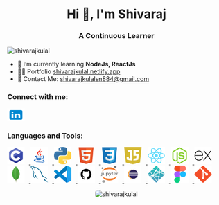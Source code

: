 <h1 align="center">Hi 👋, I'm Shivaraj</h1>
<h3 align="center">A Continuous Learner</h3>

<p align="left"> 
  <img src="https://komarev.com/ghpvc/?username=shivarajkulal&label=Profile%20views&color=0e75b6&style=flat" alt="shivarajkulal" /> 
</p>

- 🌱 I’m currently learning **NodeJs, ReactJs**
- 👨‍💻 Portfolio [shivarajkulal.netlify.app](https://shivarajkulal.netlify.app/)
- 📧 Contact Me: shivarajkulalsn884@gmail.com

<h3 align="left">Connect with me:</h3>
<p align="left">
  <a href="https://linkedin.com/in/shivaraj-kulal" target="_blank">
    <img align="center" src="https://github.com/shivarajkulal/shivarajkulal/blob/main/icons8-linkedin.svg" alt="shivaraj-kulal" height="30" width="40" />
  </a>
</p>

<h3 align="left">Languages and Tools:</h3>
<p align="left"> 
  <a href="https://www.cprogramming.com/" target="_blank" rel="noreferrer">
    <img src="https://github.com/shivarajkulal/shivarajkulal/blob/main/c.png" alt="c" width="40" height="40" style="margin-right: 10px;"/>
  </a>
  <a href="https://www.java.com" target="_blank" rel="noreferrer">
    <img src="https://github.com/shivarajkulal/shivarajkulal/blob/main/java.png" alt="java" width="40" height="40" style="margin-right: 10px;"/>
  </a>
  <a href="https://www.python.org/" target="_blank" rel="noreferrer">
    <img src="https://github.com/shivarajkulal/shivarajkulal/blob/main/python.png" alt="python" width="40" height="40" style="margin-right: 10px;"/>
  </a>
  <a href="https://www.w3schools.com/html/" target="_blank" rel="noreferrer">
    <img src="https://github.com/shivarajkulal/shivarajkulal/blob/main/HTML5.png" alt="html5" width="40" height="40" style="margin-right: 10px;"/>
  </a>
  <a href="https://www.w3schools.com/css/" target="_blank" rel="noreferrer">
    <img src="https://github.com/shivarajkulal/shivarajkulal/blob/main/CSS3.png" alt="css3" width="40" height="40" style="margin-right: 10px;"/>
  </a>
  <a href="https://developer.mozilla.org/en-US/docs/Web/JavaScript" target="_blank" rel="noreferrer">
    <img src="https://github.com/shivarajkulal/shivarajkulal/blob/main/javascript.png" alt="javascript" width="40" height="40" style="margin-right: 10px;"/>
  </a>
  <a href="https://reactjs.org/" target="_blank" rel="noreferrer">
    <img src="https://github.com/shivarajkulal/shivarajkulal/blob/main/React.png" alt="reactjs" width="40" height="40" style="margin-right: 10px;"/>
  </a>
  <a href="https://nodejs.org/" target="_blank" rel="noreferrer">
    <img src="https://github.com/shivarajkulal/shivarajkulal/blob/main/Node.js.png" alt="nodejs" width="40" height="40" style="margin-right: 10px;"/>
  </a>
  <a href="https://expressjs.com/" target="_blank" rel="noreferrer">
    <img src="https://github.com/shivarajkulal/shivarajkulal/blob/main/Express.png" alt="express" width="40" height="40" style="margin-right: 10px;"/>
  </a>
  <a href="https://www.mongodb.com/" target="_blank" rel="noreferrer">
    <img src="https://github.com/shivarajkulal/shivarajkulal/blob/main/MongoDB.png" alt="mongodb" width="40" height="40" style="margin-right: 10px;"/>
  </a>
  <a href="https://www.mysql.com/" target="_blank" rel="noreferrer">
    <img src="https://github.com/shivarajkulal/shivarajkulal/blob/main/MySQL.png" alt="mysql" width="40" height="40" style="margin-right: 10px;"/>
  </a>
  <a href="https://code.visualstudio.com/" target="_blank" rel="noreferrer">
    <img src="https://github.com/shivarajkulal/shivarajkulal/blob/main/Visual%20Studio%20Code%20(VS%20Code).png" alt="vscode" width="40" height="40" style="margin-right: 10px;"/>
  </a>
  <a href="https://github.com/" target="_blank" rel="noreferrer">
    <img src="https://github.com/shivarajkulal/shivarajkulal/blob/main/github.png" alt="github" width="40" height="40" style="margin-right: 10px;"/>
  </a>
  <a href="https://jupyter.org/" target="_blank" rel="noreferrer">
    <img src="https://github.com/shivarajkulal/shivarajkulal/blob/main/Jupyter.png" alt="Jupyter" width="40" height="40" style="margin-right: 10px;"/>
  </a>
  <a href="https://www.eclipse.org/" target="_blank" rel="noreferrer">
    <img src="https://github.com/shivarajkulal/shivarajkulal/blob/main/eclipse.png" alt="eclipse" width="40" height="40" style="margin-right: 10px;"/>
  </a>
  <a href="https://www.netlify.com/" target="_blank" rel="noreferrer">
    <img src="https://github.com/shivarajkulal/shivarajkulal/blob/main/netlify.png" alt="netlify" width="40" height="40" style="margin-right: 10px;"/>
  </a>
  <a href="https://www.figma.com/" target="_blank" rel="noreferrer">
    <img src="https://github.com/shivarajkulal/shivarajkulal/blob/main/Figma.png" alt="figma" width="40" height="40" style="margin-right: 10px;"/>
  </a>
  <a href="https://git-scm.com/" target="_blank" rel="noreferrer">
    <img src="https://github.com/shivarajkulal/shivarajkulal/blob/main/Git.png" alt="git" width="40" height="40" style="margin-right: 10px;"/>
  </a>
</p>


<p align="center">
  <img src="https://github-readme-streak-stats.herokuapp.com/?user=shivarajkulal&" alt="shivarajkulal" style="border-radius: 5px;"/>
</p>
